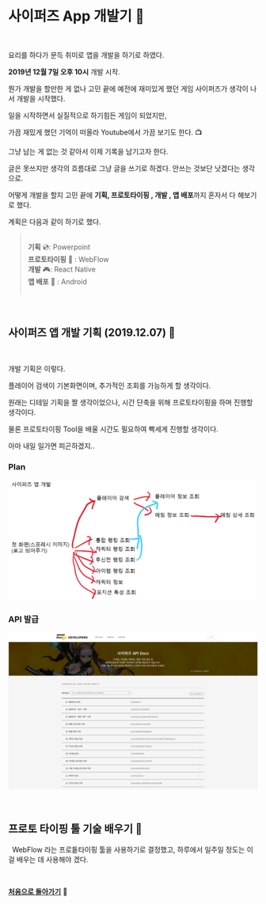 
# 사이퍼즈 App 개발기 :rocket:

&nbsp;

요리를 하다가 문득 취미로 앱을 개발을 하기로 하였다.

**2019년 12월 7일 오후 10시** 개발 시작.

뭔가 개발을 할만한 게 없나 고민 끝에 예전에 재미있게 했던 게임 사이퍼즈가 생각이 나서 개발을 시작했다.

일을 시작하면서 실질적으로 하기힘든 게임이 되었지만,

가끔 재밌게 했던 기억이 떠올라 Youtube에서 가끔 보기도 한다. :tv:

그냥 남는 게 없는 것 같아서 이제 기록을 남기고자 한다.

글은 못쓰지만 생각의 흐름대로 그냥 글을 쓰기로 하겠다. 안쓰는 것보단 낫겠다는 생각으로.

어떻게 개발을 할지 고민 끝에 **기획, 프로토타이핑 , 개발 , 앱 배포**까지 혼자서 다 해보기로 했다.

계획은 다음과 같이 하기로 했다.

>&nbsp;  
> **기획** :cd:: Powerpoint  
> **프로토타이핑** :movie_camera: : WebFlow  
> **개발** :video_game:: React Native  
> **앱 배포** :iphone: : Android  
>&nbsp;

&nbsp;
&nbsp;

## 사이퍼즈 앱 개발 기획 (**2019.12.07**) :calendar:

&nbsp;

개발 기획은 이렇다.

플레이어 검색이 기본화면이며, 추가적인 조회를 가능하게 할 생각이다.

원래는 디테일 기획을 짤 생각이었으나, 시간 단축을 위해 프로토타이핑을 하며 진행할 생각이다.

물론 프로토타이핑 Tool을 배울 시간도 필요하여 빡세게 진행할 생각이다.

아마 내일 일가면 피곤하겠지..

### **Plan**

![Plan](../img/cypersApps/cypers&#32;plan.png "cypers plan")

### **API 발급**

![api generate](../img/cypersApps/apigenerate.png "cypers generate")

&nbsp;

## 프로토 타이핑 툴 기술 배우기 :memo:

&nbsp;
WebFlow 라는 프로톹타이핑 툴을 사용하기로 결정했고, 하루에서 일주일 정도는 이걸 배우는 데 사용해야 겠다.

&nbsp;
&nbsp;
&nbsp;

[**처음으로 돌아가기**](../readme.md) &#x1F34E;